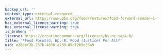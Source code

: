 ```yaml
---
backup_url: ''
content_type: external-resource
external_url: https://www.pbs.org/food/features/food-forward-season-1-food-justice-for-all/
has_external_licence_warning: true
has_external_license_warning: true
is_broken: ''
license: https://creativecommons.org/licenses/by-nc-sa/4.0/
title: '*Food Forward, Ep. 8: Food (Justice) For All*'
uid: e28eef2b-257b-4696-a739-05df2b5c36a9
---
```


